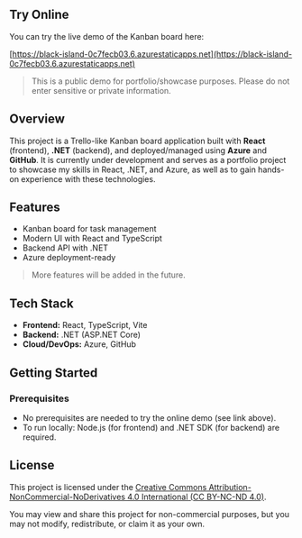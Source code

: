 ## Try Online

You can try the live demo of the Kanban board here:

[https://black-island-0c7fecb03.6.azurestaticapps.net](https://black-island-0c7fecb03.6.azurestaticapps.net)

> This is a public demo for portfolio/showcase purposes. Please do not enter sensitive or private information.

## Overview

This project is a Trello-like Kanban board application built with **React** (frontend), **.NET** (backend), and deployed/managed using **Azure** and **GitHub**.
It is currently under development and serves as a portfolio project to showcase my skills in React, .NET, and Azure, as well as to gain hands-on experience with these technologies.

## Features

- Kanban board for task management
- Modern UI with React and TypeScript
- Backend API with .NET
- Azure deployment-ready

> More features will be added in the future.

## Tech Stack

- **Frontend:** React, TypeScript, Vite
- **Backend:** .NET (ASP.NET Core)
- **Cloud/DevOps:** Azure, GitHub

## Getting Started

### Prerequisites

- No prerequisites are needed to try the online demo (see link above).
- To run locally: Node.js (for frontend) and .NET SDK (for backend) are required.

## License

This project is licensed under the [Creative Commons Attribution-NonCommercial-NoDerivatives 4.0 International (CC BY-NC-ND 4.0)](https://creativecommons.org/licenses/by-nc-nd/4.0/).

You may view and share this project for non-commercial purposes, but you may not modify, redistribute, or claim it as your own.
